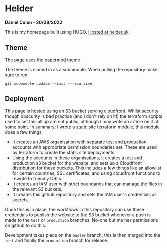 # Helder

**Daniel Colon - 20/08/2022**

This is my homepage built using HUGO.
[Hosted at helder.uk](https://helder.uk)

## Theme

The page uses the
[papermod theme](https://github.com/adityatelange/hugo-PaperMod)

The theme is cloned in as a submodule. When pulling the repository make sure to
run:

`git submodule update --init --recursive`

## Deployment

This page is hosted using an S3 bucket serving cloudfront. Whilst security
though obscurity is bad practice (and I don't rely on it!) the terraform
scripts used to set this all up are not public, although I may write an article
on it at some point. In summary:
I wrote a static site terraform module, this module does a few things:

- It creates an AWS organisation with separate test and production accounts
  with appropriate permission boundaries set. These are used by terraform to
  create the static site deployments.
- Using the accounts in these organisations, it creates a test and production s3
  bucket for the website, and sets up a Cloudfront distribution for these
  buckets. This includes a few things like an allowlist for certain countries,
  SSL certificates, and using cloudfront functions to rewrite to friendly URLs.
- It creates an IAM user with strict boundaries that can manage the files in the
  relevant S3 buckets.
- It creates this github repository and sets the IAM user's credentials as
  secrets.

Once this is in place, the workflows in this repository can use these
credentials to publish the website to the S3 bucket whenever a push is made to
the `test` or `production` branches. No-one but me has permissions on github
to do this.

Development takes place on the `master` branch, this is then merged into the
`test` and finally the `production` branch for release.